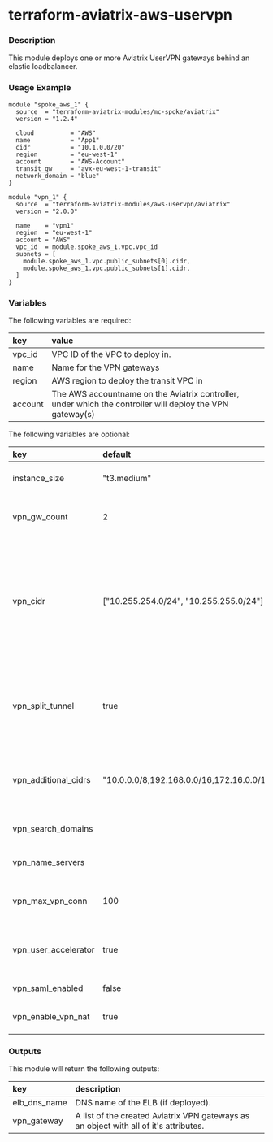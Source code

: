 # terraform-aviatrix-aws-uservpn

### Description
This module deploys one or more Aviatrix UserVPN gateways behind an elastic loadbalancer.

### Usage Example
```
module "spoke_aws_1" {
  source  = "terraform-aviatrix-modules/mc-spoke/aviatrix"
  version = "1.2.4"

  cloud          = "AWS"
  name           = "App1"
  cidr           = "10.1.0.0/20"
  region         = "eu-west-1"
  account        = "AWS-Account"
  transit_gw     = "avx-eu-west-1-transit"
  network_domain = "blue"
}

module "vpn_1" {
  source  = "terraform-aviatrix-modules/aws-uservpn/aviatrix"
  version = "2.0.0"

  name    = "vpn1"
  region  = "eu-west-1"
  account = "AWS"
  vpc_id  = module.spoke_aws_1.vpc.vpc_id
  subnets = [
    module.spoke_aws_1.vpc.public_subnets[0].cidr,
    module.spoke_aws_1.vpc.public_subnets[1].cidr,
  ]
}
```

### Variables
The following variables are required:

key | value
:--- | :---
vpc_id | VPC ID of the VPC to deploy in.
name | Name for the VPN gateways
region | AWS region to deploy the transit VPC in
account | The AWS accountname on the Aviatrix controller, under which the controller will deploy the VPN gateway(s)

The following variables are optional:

key | default | value 
:---|:---|:---
instance_size | "t3.medium" | Size of the VPN gateway instances
vpn_gw_count | 2 | The amount of VPN Gateways to be deployed.
vpn_cidr | ["10.255.254.0/24", "10.255.255.0/24"] | List of subnets to be used by the VPN gateways for VPN Clients. Needs to contain enough entries for number of vpn_gw_count
vpn_split_tunnel | true | Allows default route to internet directly. Change to false if all traffic should be tunneled.
vpn_additional_cidrs | "10.0.0.0/8,192.168.0.0/16,172.16.0.0/12" | CIDR's to be routed through VPN when using split tunnelling
vpn_search_domains | | List of DNS Domains to search
vpn_name_servers | | List of DNS Servers to use
vpn_max_vpn_conn | 100 | Limit of concurrent users per VPN gateway
vpn_user_accelerator | true | Enable AWS Global Accelerator to optimize traffic quality
vpn_saml_enabled | false | Enable SAML authentication
vpn_enable_vpn_nat | true | Enable source NAT on VPN Gateways

### Outputs
This module will return the following outputs:

key | description
:---|:---
elb_dns_name | DNS name of the ELB (if deployed).
vpn_gateway | A list of the created Aviatrix VPN gateways as an object with all of it's attributes.
